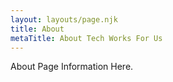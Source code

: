 ```yaml
---
layout: layouts/page.njk
title: About
metaTitle: About Tech Works For Us
---
```

About Page Information Here.